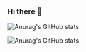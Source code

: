 ### Hi there 👋 

<!--
**buiawpkgew1/buiawpkgew1** is a ✨ _special_ ✨ repository because its `README.md` (this file) appears on your GitHub profile.

Here are some ideas to get you started:

- 🔭 我目前正在学习...
- 🌱 我目前正在学习 ...
- 👯 我正在寻找合作的机会......。
- 🤔 我正在寻找帮助 ...
- 💬 向我询问有关 ...
- 📫 如何联系我：......。
- 😄 人称代词: ...
- ⚡ 有趣的事实: ...
-->
![Anurag's GitHub stats](https://github-readme-stats.vercel.app/api?username=buiawpkgew1&count_private=true)

![Anurag's GitHub stats](https://github-readme-stats.vercel.app/api?username=buiawpkgew1&show_icons=true&theme=radical)
